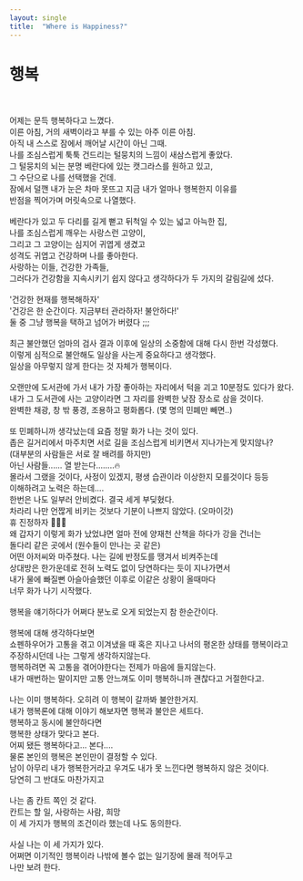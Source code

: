 ```yaml
---
layout: single
title:  "Where is Happiness?"
---
```


# 행복


<br><br>
어제는 문득 행복하다고 느꼈다.<br>
이른 아침, 거의 새벽이라고 부를 수 있는 아주 이른 아침.<br>
아직 내 스스로 잠에서 깨어날 시간이 아닌 그때.<br>
나를 조심스럽게 툭툭 건드리는 털뭉치의 느낌이 새삼스럽게 좋았다.<br>
그 털뭉치의 뇌는 분명 베란다에 있는 캣그라스를 원하고 있고,<br>
그 수단으로 나를 선택했을 건데.<br>
잠에서 덜깬 내가 눈은 차마 못뜨고 지금 내가 얼마나 행복한지 이유를 <br>
반점을 찍어가며 머릿속으로 나열했다.<br>
<br>
베란다가 있고 두 다리를 길게 뻗고 뒤척일 수 있는 넓고 아늑한 집,<br>
나를 조심스럽게 깨우는 사랑스런 고양이,<br>
그리고 그 고양이는 심지어 귀엽게 생겼고<br>
성격도 귀엽고 건강하며 나를 좋아한다.<br>
사랑하는 이들, 건강한 가족들, <br>
그러다가 건강함을 지속시키기 쉽지 않다고 생각하다가 두 가지의 갈림길에 섰다.<br>
<br>
'건강한 현재를 행복해하자' <br>
'건강은 한 순간이다. 지금부터 관라하자! 불안하다!'<br>
둘 중 그냥 행복을 택하고 넘어가 버렸다 ;;; <br>
<br>
최근 불안했던 엄마의 검사 결과 이후에 일상의 소중함에 대해 다시 한번 각성했다.<br>
이렇게 심적으로 불안해도 일상을 사는게 중요하다고 생각했다.<br>
일상을 아무렇지 않게 한다는 것 자체가 행복이다.<br>
<br>
오랜만에 도서관에 가서 내가 가장 좋아하는 자리에서 턱을 괴고 10분정도 있다가 왔다.<br>
내가 그 도서관에 사는 고양이라면 그 자리를 완벽한 낮잠 장소로 삼을 것이다.<br>
완벽한 채광, 창 밖 풍경, 조용하고 평화롭다. (몇 명의 민폐만 빼면..)<br>
<br>
또 민폐하니까 생각났는데 요즘 정말 화가 나는 것이 있다.<br>
좁은 길거리에서 마주치면 서로 길을 조심스럽게 비키면서 지나가는게 맞지않나?<br>
(대부분의 사람들은 서로 잘 배려를 하지만)<br>
아닌 사람들...... 열 받는다........🔥<br>
몰라서 그랬을 것이다, 사정이 있겠지, 평생 습관이라 이상한지 모를것이다 등등<br>
이해하려고 노력은 하는데.... <br>
한번은 나도 일부러 안비켰다. 결국 세게 부딪혔다.<br>
차라리 나만 언짢게 비키는 것보다 기분이 나쁘지 않았다. (오마이갓)<br>
휴 진정하자 🧯🧯🧯<br>
왜 갑자기 이렇게 화가 났었냐면 얼마 전에 양재천 산책을 하다가 강을 건너는<br>
돌다리 같은 곳에서 (원수들이 만나는 곳 같은)<br>
어떤 아저씨와 마주쳤다. 나는 길에 반정도를 땡겨서 비켜주는데<br>
상대방은 한가운데로 전혀 노력도 없이 당연하다는 듯이 지나가면서 <br>
내가 물에 빠질뻔 아슬아슬했던 이후로 이같은 상황이 올때마다<br>
너무 화가 나기 시작했다.<br><br>
행복을 얘기하다가 어쩌다 분노로 오게 되었는지 참 한순간이다.<br>
<br>
행복에 대해 생각하다보면<br>
쇼펜하우어가 고통을 겪고 이겨냈을 때 혹은 지나고 나서의 평온한 상태를 행복이라고 주장하시던데 
나는 그렇게 생각하지않는다.<br>
행복하려면 꼭 고통을 겪어야한다는 전제가 마음에 들지않는다.<br>
내가 매번하는 말이지만 고통 안느껴도 이미 행복하니까 괜찮다고 거절한다고.<br>
<br>
나는 이미 행복하다. 오히려 이 행복이 갈까봐 불안한거지.<br>
내가 행복론에 대해 이야기 해보자면 행복과 불안은 세트다.<br>
행복하고 동시에 불안하다면 <br>
행복한 상태가 맞다고 본다.<br>
어찌 됐든 행복하다고... 본다.... <br>
물론 본인의 행복은 본인만이 결정할 수 있다.<br>
남이 아무리 내가 행복한거라고 우겨도 내가 못 느낀다면 행복하지 않은 것이다.<br>
당연히 그 반대도 마찬가지고<br>
<br>
나는 좀 칸트 쪽인 것 같다.<br>
칸트는 할 일, 사랑하는 사람, 희망 <br>
이 세 가지가 행복의 조건이라 했는데 나도 동의한다. <br>
<br> 
사실 나는 이 세 가지가 있다.<br>
어쩌면 이기적인 행복이라 나밖에 볼수 없는 일기장에 몰래 적어두고<br>
나만 보려 한다.<br><br><br>